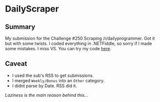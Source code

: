 # DailyScraper

## Summary

My submission for the Challenge #250 Scraping /r/dailyprogrammer. Got it but with some twists. I coded everything in .NETFiddle, so sorry if I made some mistakes. I miss VS. You can try my code [here](https://dotnetfiddle.net/4mpJn6).

## Caveat

* I used the sub's RSS to get submissions.
* I merged `Weekly/Bonus` into an `Other` category.
* I didnt parse by Date. RSS did it.

_Laziness is the main reason behind this..._
